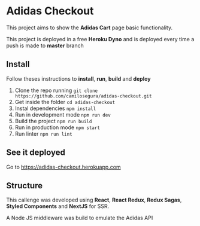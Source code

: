 # Adidas Checkout

This project aims to show the **Adidas Cart** page basic functionality.

This project is deployed in a free **Heroku Dyno** and is deployed every time a push is made to **master** branch

## Install
Follow theses instructions to **install**, **run**, **build** and **deploy**

1. Clone the repo running `git clone https://github.com/camilosegura/adidas-checkout.git`
2. Get inside the folder `cd adidas-checkout`
3. Instal dependencies `npm install`
3. Run in development mode `npm run dev`
4. Build the project `npm run build`
5. Run in production mode `npm start`
6. Run linter `npm run lint`

## See it deployed
Go to https://adidas-checkout.herokuapp.com

## Structure

This callenge was developed using **React**, **React Redux**, **Redux Sagas**, **Styled Components** and **NextJS** for SSR.

A Node JS middleware was build to emulate the Adidas API
